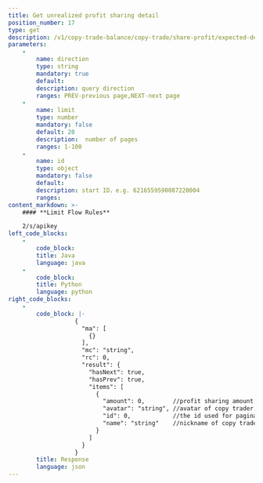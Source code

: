 ```yaml
---
title: Get unrealized profit sharing detail
position_number: 17
type: get
description: /v1/copy-trade-balance/copy-trade/share-profit/expected-detail
parameters:
    -
        name: direction
        type: string
        mandatory: true
        default:
        description: query direction
        ranges: PREV-previous page,NEXT-next page
    -
        name: limit
        type: number
        mandatory: false
        default: 20
        description:  number of pages
        ranges: 1-100
    -
        name: id
        type: object
        mandatory: false
        default: 
        description: start ID，e.g. 6216559590087220004
        ranges:
content_markdown: >-
    #### **Limit Flow Rules**

    2/s/apikey
left_code_blocks:
    -
        code_block:
        title: Java
        language: java
    -
        code_block:
        title: Python
        language: python
right_code_blocks:
    -
        code_block: |-
                   {
                     "ma": [
                       {}
                     ],
                     "mc": "string",
                     "rc": 0,
                     "result": {
                       "hasNext": true,
                       "hasPrev": true,
                       "items": [
                         {
                           "amount": 0,        //profit sharing amount.
                           "avatar": "string", //avatar of copy trader.
                           "id": 0,            //the id used for pagination query.
                           "name": "string"    //nickname of copy trader.
                         }
                       ]
                     }
                   }
        title: Response
        language: json
---
```

